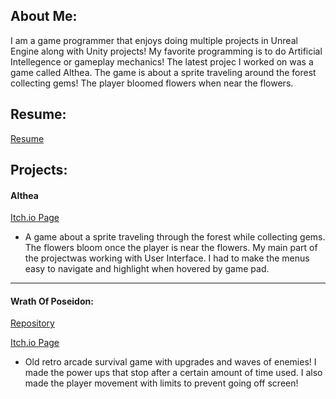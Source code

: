 ## About Me:

I am a game programmer that enjoys doing multiple projects in Unreal Engine along with Unity projects! My favorite programming is to do 
Artificial Intellegence or gameplay mechanics! The latest projec I worked on was a game called Althea. The game is about a sprite traveling
around the forest collecting gems! The player bloomed flowers when near the flowers.

## Resume:
[Resume](https://resume.creddle.io/resume/8svpl5ey98e)

## Projects:

#### Althea
[Itch.io Page](https://green-production.itch.io/althea)

- A game about a sprite traveling through the forest while collecting gems. The flowers bloom once the player is near the flowers. My main part 
of the projectwas working with User Interface. I had to make the menus easy to navigate and highlight when hovered by game pad.

----------------------------------------------------------------------------------------------------------------------------------------------------------------

#### Wrath Of Poseidon:
[Repository](https://github.com/WoodrowCrawford/MinorProduction)

[Itch.io Page](https://sevenseas-production.itch.io/wrath-of-poseidon)

- Old retro arcade survival game with upgrades and waves of enemies! I made the power ups that stop after a certain amount of time used. I also 
  made the player movement with limits to prevent going off screen! 
